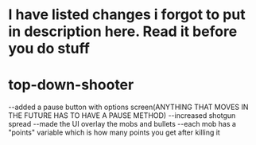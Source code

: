 # I have listed changes i forgot to put in description here. Read it before you do stuff
# top-down-shooter

--added a pause button with options screen(ANYTHING THAT MOVES IN THE FUTURE HAS TO HAVE A PAUSE METHOD)
--increased shotgun spread
--made the UI overlay the mobs and bullets
--each mob has a "points" variable which is how many points you get after killing it

